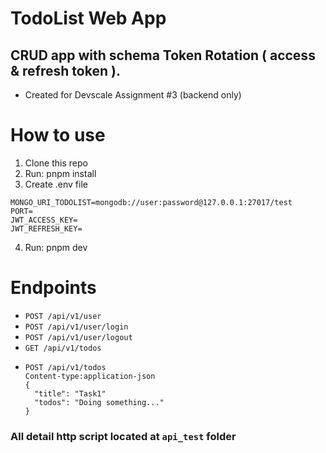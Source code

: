 # TodoList Web App
## CRUD app with schema Token Rotation ( access & refresh token ).
- Created for Devscale Assignment #3 (backend only)


# How to use
1. Clone this repo
2. Run: pnpm install
3. Create .env file
```
MONGO_URI_TODOLIST=mongodb://user:password@127.0.0.1:27017/test
PORT=
JWT_ACCESS_KEY=
JWT_REFRESH_KEY=
```
4. Run: pnpm dev


# Endpoints
- `POST /api/v1/user`
- `POST /api/v1/user/login`
- `POST /api/v1/user/logout`
- `GET /api/v1/todos`
- ```
  POST /api/v1/todos
  Content-type:application-json
  {
    "title": "Task1"
    "todos": "Doing something..."
  }
  ```
### All detail http script located at `api_test` folder
